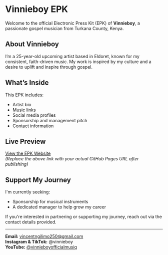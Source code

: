 
# Vinnieboy EPK

Welcome to the official Electronic Press Kit (EPK) of **Vinnieboy**, a passionate gospel musician from Turkana County, Kenya.

## About Vinnieboy
I’m a 25-year-old upcoming artist based in Eldoret, known for my consistent, faith-driven music. My work is inspired by my culture and a desire to uplift and inspire through gospel.

## What’s Inside
This EPK includes:
- Artist bio
- Music links
- Social media profiles
- Sponsorship and management pitch
- Contact information

## Live Preview
[View the EPK Website](https://yourusername.github.io/vinnieboy-epk)  
*(Replace the above link with your actual GitHub Pages URL after publishing)*

## Support My Journey
I'm currently seeking:
- Sponsorship for musical instruments
- A dedicated manager to help grow my career

If you're interested in partnering or supporting my journey, reach out via the contact details provided.

---

**Email:** vincentngilimo250@gmail.com  
**Instagram & TikTok:** @vinnieboy  
**YouTube:** [@vinnieboyofficialmusiq](https://youtube.com/@vinnieboyofficialmusiq)
